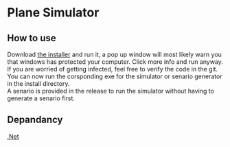 # Plane Simulator

## How to use

Download [the installer](https://github.com/Styx-24/Plane-Simulator/releases/tag/first) and run it, a pop up window will most likely warn you that windows has protected your computer. Click more info and run anyway. If you are worried of getting infected, feel free to verify the code in the git.
You can now run the corsponding exe for the simulator or senario generator in the install directory.  
A senario is provided in the release to run the simulator without having to generate a senario first.

## Depandancy

[.Net](https://dotnet.microsoft.com/en-us/download)

